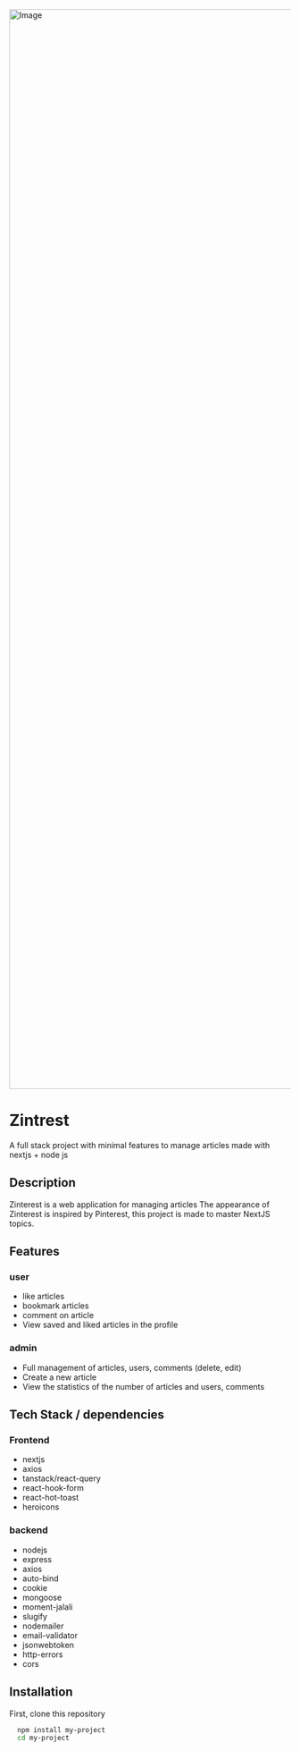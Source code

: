 <img width="3760" height="1932" alt="Image" src="https://github.com/user-attachments/assets/d2a557e9-8cdd-4489-b449-b1d141d9cfd1" />

# Zintrest
A full stack project with minimal features to manage articles made with nextjs + node js
## Description
Zinterest is a web application for managing articles
The appearance of Zinterest is inspired by Pinterest, this project is made to master NextJS topics.
## Features
### user
- like articles
- bookmark articles
- comment on article
- View saved and liked articles in the profile
### admin
- Full management of articles, users, comments (delete, edit)
- Create a new article
- View the statistics of the number of articles and users, comments
## Tech Stack / dependencies
### Frontend
- nextjs
- axios
- tanstack/react-query
- react-hook-form
- react-hot-toast
- heroicons
### backend
- nodejs
- express
- axios
- auto-bind
- cookie
- mongoose
- moment-jalali
- slugify
- nodemailer
- email-validator
- jsonwebtoken
- http-errors
- cors
## Installation
First, clone this repository
```bash
  npm install my-project
  cd my-project
```
